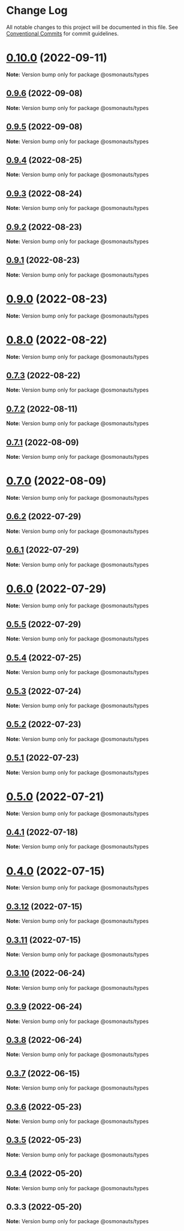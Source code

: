 # Change Log

All notable changes to this project will be documented in this file.
See [Conventional Commits](https://conventionalcommits.org) for commit guidelines.

# [0.10.0](https://github.com/osmosis-labs/telescope/compare/@osmonauts/types@0.9.6...@osmonauts/types@0.10.0) (2022-09-11)

**Note:** Version bump only for package @osmonauts/types





## [0.9.6](https://github.com/osmosis-labs/telescope/compare/@osmonauts/types@0.9.5...@osmonauts/types@0.9.6) (2022-09-08)

**Note:** Version bump only for package @osmonauts/types





## [0.9.5](https://github.com/osmosis-labs/telescope/compare/@osmonauts/types@0.9.4...@osmonauts/types@0.9.5) (2022-09-08)

**Note:** Version bump only for package @osmonauts/types





## [0.9.4](https://github.com/osmosis-labs/telescope/compare/@osmonauts/types@0.9.3...@osmonauts/types@0.9.4) (2022-08-25)

**Note:** Version bump only for package @osmonauts/types





## [0.9.3](https://github.com/osmosis-labs/telescope/compare/@osmonauts/types@0.9.2...@osmonauts/types@0.9.3) (2022-08-24)

**Note:** Version bump only for package @osmonauts/types





## [0.9.2](https://github.com/osmosis-labs/telescope/compare/@osmonauts/types@0.9.1...@osmonauts/types@0.9.2) (2022-08-23)

**Note:** Version bump only for package @osmonauts/types





## [0.9.1](https://github.com/osmosis-labs/telescope/compare/@osmonauts/types@0.9.0...@osmonauts/types@0.9.1) (2022-08-23)

**Note:** Version bump only for package @osmonauts/types





# [0.9.0](https://github.com/osmosis-labs/telescope/compare/@osmonauts/types@0.8.0...@osmonauts/types@0.9.0) (2022-08-23)

**Note:** Version bump only for package @osmonauts/types





# [0.8.0](https://github.com/osmosis-labs/telescope/compare/@osmonauts/types@0.7.3...@osmonauts/types@0.8.0) (2022-08-22)

**Note:** Version bump only for package @osmonauts/types





## [0.7.3](https://github.com/osmosis-labs/telescope/compare/@osmonauts/types@0.7.2...@osmonauts/types@0.7.3) (2022-08-22)

**Note:** Version bump only for package @osmonauts/types





## [0.7.2](https://github.com/osmosis-labs/telescope/compare/@osmonauts/types@0.7.1...@osmonauts/types@0.7.2) (2022-08-11)

**Note:** Version bump only for package @osmonauts/types





## [0.7.1](https://github.com/osmosis-labs/telescope/compare/@osmonauts/types@0.7.0...@osmonauts/types@0.7.1) (2022-08-09)

**Note:** Version bump only for package @osmonauts/types





# [0.7.0](https://github.com/osmosis-labs/telescope/compare/@osmonauts/types@0.6.2...@osmonauts/types@0.7.0) (2022-08-09)

**Note:** Version bump only for package @osmonauts/types





## [0.6.2](https://github.com/osmosis-labs/telescope/compare/@osmonauts/types@0.6.1...@osmonauts/types@0.6.2) (2022-07-29)

**Note:** Version bump only for package @osmonauts/types





## [0.6.1](https://github.com/osmosis-labs/telescope/compare/@osmonauts/types@0.6.0...@osmonauts/types@0.6.1) (2022-07-29)

**Note:** Version bump only for package @osmonauts/types





# [0.6.0](https://github.com/osmosis-labs/telescope/compare/@osmonauts/types@0.5.5...@osmonauts/types@0.6.0) (2022-07-29)

**Note:** Version bump only for package @osmonauts/types





## [0.5.5](https://github.com/osmosis-labs/telescope/compare/@osmonauts/types@0.5.4...@osmonauts/types@0.5.5) (2022-07-29)

**Note:** Version bump only for package @osmonauts/types





## [0.5.4](https://github.com/osmosis-labs/telescope/compare/@osmonauts/types@0.5.3...@osmonauts/types@0.5.4) (2022-07-25)

**Note:** Version bump only for package @osmonauts/types





## [0.5.3](https://github.com/osmosis-labs/telescope/compare/@osmonauts/types@0.5.2...@osmonauts/types@0.5.3) (2022-07-24)

**Note:** Version bump only for package @osmonauts/types





## [0.5.2](https://github.com/osmosis-labs/telescope/compare/@osmonauts/types@0.5.1...@osmonauts/types@0.5.2) (2022-07-23)

**Note:** Version bump only for package @osmonauts/types





## [0.5.1](https://github.com/osmosis-labs/telescope/compare/@osmonauts/types@0.5.0...@osmonauts/types@0.5.1) (2022-07-23)

**Note:** Version bump only for package @osmonauts/types





# [0.5.0](https://github.com/osmosis-labs/telescope/compare/@osmonauts/types@0.4.1...@osmonauts/types@0.5.0) (2022-07-21)

**Note:** Version bump only for package @osmonauts/types





## [0.4.1](https://github.com/osmosis-labs/telescope/compare/@osmonauts/types@0.4.0...@osmonauts/types@0.4.1) (2022-07-18)

**Note:** Version bump only for package @osmonauts/types





# [0.4.0](https://github.com/osmosis-labs/telescope/compare/@osmonauts/types@0.3.12...@osmonauts/types@0.4.0) (2022-07-15)

**Note:** Version bump only for package @osmonauts/types





## [0.3.12](https://github.com/osmosis-labs/telescope/compare/@osmonauts/types@0.3.11...@osmonauts/types@0.3.12) (2022-07-15)

**Note:** Version bump only for package @osmonauts/types





## [0.3.11](https://github.com/osmosis-labs/telescope/compare/@osmonauts/types@0.3.10...@osmonauts/types@0.3.11) (2022-07-15)

**Note:** Version bump only for package @osmonauts/types





## [0.3.10](https://github.com/osmosis-labs/telescope/compare/@osmonauts/types@0.3.9...@osmonauts/types@0.3.10) (2022-06-24)

**Note:** Version bump only for package @osmonauts/types





## [0.3.9](https://github.com/osmosis-labs/telescope/compare/@osmonauts/types@0.3.8...@osmonauts/types@0.3.9) (2022-06-24)

**Note:** Version bump only for package @osmonauts/types





## [0.3.8](https://github.com/osmosis-labs/telescope/compare/@osmonauts/types@0.3.7...@osmonauts/types@0.3.8) (2022-06-24)

**Note:** Version bump only for package @osmonauts/types





## [0.3.7](https://github.com/osmosis-labs/telescope/compare/@osmonauts/types@0.3.6...@osmonauts/types@0.3.7) (2022-06-15)

**Note:** Version bump only for package @osmonauts/types





## [0.3.6](https://github.com/osmosis-labs/telescope/compare/@osmonauts/types@0.3.5...@osmonauts/types@0.3.6) (2022-05-23)

**Note:** Version bump only for package @osmonauts/types





## [0.3.5](https://github.com/osmosis-labs/telescope/compare/@osmonauts/types@0.3.4...@osmonauts/types@0.3.5) (2022-05-23)

**Note:** Version bump only for package @osmonauts/types





## [0.3.4](https://github.com/osmosis-labs/telescope/compare/@osmonauts/types@0.3.3...@osmonauts/types@0.3.4) (2022-05-20)

**Note:** Version bump only for package @osmonauts/types





## 0.3.3 (2022-05-20)

**Note:** Version bump only for package @osmonauts/types

